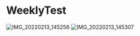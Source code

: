 # WeeklyTest
![IMG_20220213_145256](https://user-images.githubusercontent.com/76786439/153747764-c6ed2745-255b-4373-a45b-0bbfb9789d69.jpg)
![IMG_20220213_145307](https://user-images.githubusercontent.com/76786439/153747768-67edd819-eb09-4f1e-9559-e0088bb0f9e9.jpg)
